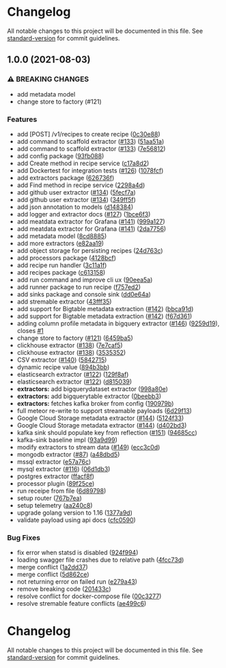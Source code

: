 # Changelog

All notable changes to this project will be documented in this file. See [standard-version](https://github.com/conventional-changelog/standard-version) for commit guidelines.

## 1.0.0 (2021-08-03)


### ⚠ BREAKING CHANGES

* add metadata model
* change store to factory (#121)

### Features

* add [POST] /v1/recipes to create recipe ([0c30e88](https://github.com/odpf/meteor/commit/0c30e889a8502c4092c46e6033d5b11d44ea5db0))
* add command to scaffold extractor ([#133](https://github.com/odpf/meteor/issues/133)) ([51aa51a](https://github.com/odpf/meteor/commit/51aa51a5331c9cfdd09db15548e9deef21e07ae4))
* add command to scaffold extractor ([#133](https://github.com/odpf/meteor/issues/133)) ([7e56812](https://github.com/odpf/meteor/commit/7e56812fe8a8b99d06b9edf1a267dc95a1305581))
* add config package ([93fb088](https://github.com/odpf/meteor/commit/93fb088167124b2b5dc5eaa21691a7c7e0b93f03))
* add Create method in recipe service ([c17a8d2](https://github.com/odpf/meteor/commit/c17a8d2d2b20cf7c0f80e94859f58c2df0b6f39f))
* add Dockertest for integration tests ([#126](https://github.com/odpf/meteor/issues/126)) ([1078fcf](https://github.com/odpf/meteor/commit/1078fcfafb591f239e542ec57222fa0fb2c7b660))
* add extractors package ([626736f](https://github.com/odpf/meteor/commit/626736f28225e8d2a798119a4c0dc016b4a2323a))
* add Find method in recipe service ([2298a4d](https://github.com/odpf/meteor/commit/2298a4d13e254cb449576c6b5eaeaf92e70d2624))
* add github user extractor ([#134](https://github.com/odpf/meteor/issues/134)) ([5fecf7a](https://github.com/odpf/meteor/commit/5fecf7a989ef4da6f1e945f23e6ecf27762540af))
* add github user extractor ([#134](https://github.com/odpf/meteor/issues/134)) ([349ff5f](https://github.com/odpf/meteor/commit/349ff5f5caaa7ae30d4f82a2c20a30f0b2d986bb))
* add json annotation to models ([d148384](https://github.com/odpf/meteor/commit/d148384917f2f4b79e3c04c7b5992ecdeeebebe8))
* add logger and extractor docs ([#127](https://github.com/odpf/meteor/issues/127)) ([1bce6f3](https://github.com/odpf/meteor/commit/1bce6f32977ce74d9c543335d18d590d7c29a13e))
* add meatdata extractor for Grafana ([#141](https://github.com/odpf/meteor/issues/141)) ([999a127](https://github.com/odpf/meteor/commit/999a127558b32cc1f8dbd971bde17894dc00fc0d))
* add meatdata extractor for Grafana ([#141](https://github.com/odpf/meteor/issues/141)) ([2da7756](https://github.com/odpf/meteor/commit/2da77560bf8ce6e64ea463a4df7d06bf01a10903))
* add metadata model ([8cd8885](https://github.com/odpf/meteor/commit/8cd8885b49271bd7aa5725101f9315278da646d2))
* add more extractors ([e82aa19](https://github.com/odpf/meteor/commit/e82aa19ef96653bf00958ce0fb06a8c9124f2ce6))
* add object storage for persisting recipes ([24d763c](https://github.com/odpf/meteor/commit/24d763cef3a0d4bbc51c9ff5acbbc89d59287fa1))
* add processors package ([4128bcf](https://github.com/odpf/meteor/commit/4128bcf1b7a90a56ea43cfd9d4fd3369fc80c47c))
* add recipe run handler ([3c11a1f](https://github.com/odpf/meteor/commit/3c11a1fa7aeb6678e81efbeda0dfc1ab2ec70558))
* add recipes package ([c613158](https://github.com/odpf/meteor/commit/c613158d22f02e67f8cb26864f94bcbcba705500))
* add run command and improve cli ux ([90eea5a](https://github.com/odpf/meteor/commit/90eea5a620895efba5278721935f3d7d3709e0fd))
* add runner package to run recipe ([f757ed2](https://github.com/odpf/meteor/commit/f757ed2ba591edaae6c2813bfd63b5db114eff2d))
* add sinks package and console sink ([dd0e64a](https://github.com/odpf/meteor/commit/dd0e64a745d429e5be5509560b1f11bcb457f478))
* add stremable extractor ([43fff35](https://github.com/odpf/meteor/commit/43fff3512cc8855f8de60deae7d6957e0ac271cb))
* add support for Bigtable metadata extraction ([#142](https://github.com/odpf/meteor/issues/142)) ([bbca91d](https://github.com/odpf/meteor/commit/bbca91d6c651b0593f47169b3daccfdbee7525dd))
* add support for Bigtable metadata extraction ([#142](https://github.com/odpf/meteor/issues/142)) ([f67d361](https://github.com/odpf/meteor/commit/f67d361ab9f208815c777080b938b633a5e10f93))
* adding column profile metadata in bigquery extractor ([#146](https://github.com/odpf/meteor/issues/146)) ([9259d19](https://github.com/odpf/meteor/commit/9259d195542861e8f1f7d9ca22f9b3ea7576444e)), closes [#1](https://github.com/odpf/meteor/issues/1)
* change store to factory ([#121](https://github.com/odpf/meteor/issues/121)) ([6459ba5](https://github.com/odpf/meteor/commit/6459ba595ffd729c7b5823c6f19db265dbd9809c))
* clickhouse extractor ([#138](https://github.com/odpf/meteor/issues/138)) ([7e7caf5](https://github.com/odpf/meteor/commit/7e7caf5f9325b56b33480f9d3e3f4adc2aa9e1ba))
* clickhouse extractor ([#138](https://github.com/odpf/meteor/issues/138)) ([3535352](https://github.com/odpf/meteor/commit/3535352ab96ae6194eb76056b3a6166aadca1e14))
* CSV extractor ([#140](https://github.com/odpf/meteor/issues/140)) ([5842715](https://github.com/odpf/meteor/commit/584271517c441e0a736f2d86d1f6ee99dfbda1b3))
* dynamic recipe value ([894b3bb](https://github.com/odpf/meteor/commit/894b3bbb1e98bad46e94446d37e9faf6c6c84a22))
* elasticsearch extractor ([#122](https://github.com/odpf/meteor/issues/122)) ([129f8af](https://github.com/odpf/meteor/commit/129f8afa66fddbdcf3758ba035ccc3cdd3a74901))
* elasticsearch extractor ([#122](https://github.com/odpf/meteor/issues/122)) ([d815039](https://github.com/odpf/meteor/commit/d8150391d0b9cc06e44b60a199c98f2eafe322a0))
* **extractors:** add bigquerydataset extractor ([998a80e](https://github.com/odpf/meteor/commit/998a80ea89f5d0f63cc1a4fbdd3f04c82dbbcb09))
* **extractors:** add bigquerytable extractor ([0beebb3](https://github.com/odpf/meteor/commit/0beebb37ef89f0270f16cdddaba88dfc2e8c725c))
* **extractors:** fetches kafka broker from config ([190979b](https://github.com/odpf/meteor/commit/190979b32f3dd2248cb005eda1f6c8c9c47905c0))
* full meteor re-write to support streamable payloads ([6d29f13](https://github.com/odpf/meteor/commit/6d29f13f8198cefd67dfb906c2c7b4dd7573daf8))
* Google Cloud Storage metadata extractor ([#144](https://github.com/odpf/meteor/issues/144)) ([5124f33](https://github.com/odpf/meteor/commit/5124f33818fd31329406237e7bc32a75005a88ef))
* Google Cloud Storage metadata extractor ([#144](https://github.com/odpf/meteor/issues/144)) ([d402bd3](https://github.com/odpf/meteor/commit/d402bd3713d76a3b6f2f8fe457b8ae7ae2269205))
* kafka sink should populate key from reflection ([#151](https://github.com/odpf/meteor/issues/151)) ([94685cc](https://github.com/odpf/meteor/commit/94685ccd1af624698dcda55eb969e65844e74000))
* kafka-sink baseline impl ([93a9d99](https://github.com/odpf/meteor/commit/93a9d99a8dee21b65b43a329fb0dc8a8b399dc91))
* modify extractors to stream data ([#149](https://github.com/odpf/meteor/issues/149)) ([ecc3c0d](https://github.com/odpf/meteor/commit/ecc3c0dc8d3d1dd919b7a44e8bbde810f72edbed))
* mongodb extractor ([#87](https://github.com/odpf/meteor/issues/87)) ([a48dbd5](https://github.com/odpf/meteor/commit/a48dbd5c2d4f7ed87b4364f36190694b4a647403))
* mssql extractor ([e57a76c](https://github.com/odpf/meteor/commit/e57a76c977de77c6ccc5fd4401132d7bc8efadff))
* mysql extractor ([#116](https://github.com/odpf/meteor/issues/116)) ([06d1db3](https://github.com/odpf/meteor/commit/06d1db38a8e9af4a3822b6929557b6589d5cc7fe))
* postgres extractor ([ffacf8f](https://github.com/odpf/meteor/commit/ffacf8f253fe40aa1d47a173cd93ff1cb11b3f38))
* processor plugin ([89f25ce](https://github.com/odpf/meteor/commit/89f25cef795796eef4f490c6c19459049f742f5e))
* run receipe from file ([6d89798](https://github.com/odpf/meteor/commit/6d897982a67fa94b811ee6dea3a4942e205ea3b7))
* setup router ([767b7ea](https://github.com/odpf/meteor/commit/767b7ea441474af46f3a384b37aa8732a0da1856))
* setup telemetry ([aa240c8](https://github.com/odpf/meteor/commit/aa240c8ec586f55b3bb9512330ce86a28d283d1d))
* upgrade golang version to 1.16 ([1377a9d](https://github.com/odpf/meteor/commit/1377a9dcf6b71f713de41c21d70f14043e3addad))
* validate payload using api docs ([cfc0590](https://github.com/odpf/meteor/commit/cfc05908f41000fe6d340e7c5b06057a76db5e5c))


### Bug Fixes

* fix error when statsd is disabled ([924f994](https://github.com/odpf/meteor/commit/924f99473a39cafce8983249725c54b21dcdf8f6))
* loading swagger file crashes due to relative path ([4fcc73d](https://github.com/odpf/meteor/commit/4fcc73d4bdeee7674d0c9a78be0c55e4e4d7d3c3))
* merge conflict ([1a2dd37](https://github.com/odpf/meteor/commit/1a2dd37a6d7f4f14af35b4f9f791f6f4672e1659))
* merge conflict ([5d862ce](https://github.com/odpf/meteor/commit/5d862ce0958ebb8ce138e85fb65b7d278915456c))
* not returning error on failed run ([e279a43](https://github.com/odpf/meteor/commit/e279a43f01af6d5fb93a3ecd6a1ca75c18ed8fdd))
* remove breaking code ([201433c](https://github.com/odpf/meteor/commit/201433cf1baea46b5781861086230e084697f68d))
* resolve conflict for docker-compose file ([00c3277](https://github.com/odpf/meteor/commit/00c3277f1a01b0f1ce35432aed35ae451e0de1e4))
* resolve stremable feature conflicts ([ae499c6](https://github.com/odpf/meteor/commit/ae499c69654a214f70619836d45cd21026e7c6b2))

# Changelog

All notable changes to this project will be documented in this file. See [standard-version](https://github.com/conventional-changelog/standard-version) for commit guidelines.
